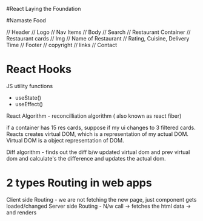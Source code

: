 #React Laying the Foundation

#Namaste Food

 // Header
    // Logo
    // Nav Items
// Body
    // Search 
    // Restaurant Container
    // Restaurant cards
    //      Img
    //      Name of Restaurant
    //      Rating, Cuisine, Delivery Time
// Footer
    // copyright
    // links
    // Contact

# React Hooks

JS utility functions
- useState()
- useEffect()

React Algorithm - reconcilliation algorithm ( also known as react fiber)

if a container has 15 res cards, suppose if my ui changes to 3 filtered cards. 
Reacts creates virtual DOM, which is a representation of my actual DOM. Virtual DOM is a object representation of DOM.

Diff algorithm - finds out the diff b/w updated virtual dom and prev virtual dom and calculate's the difference and updates the actual dom.

# 2 types Routing in web apps
Client side Routing - we are not fetching the new page, just component gets loaded/changed
Server side Routing - N/w call -> fetches the html data -> and renders